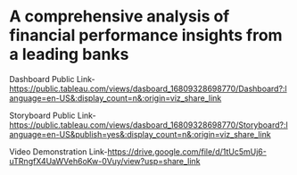 # A comprehensive analysis of financial performance insights from a leading banks


Dashboard Public Link-https://public.tableau.com/views/dasboard_16809328698770/Dashboard?:language=en-US&:display_count=n&:origin=viz_share_link

Storyboard Public Link-https://public.tableau.com/views/dasboard_16809328698770/Storyboard?:language=en-US&publish=yes&:display_count=n&:origin=viz_share_link

Video Demonstration Link-https://drive.google.com/file/d/1tUc5mUj6-uTRngfX4UaWVeh6oKw-0Vuy/view?usp=share_link
